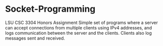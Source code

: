 # Socket-Programming
LSU CSC 3304 Honors Assignment
Simple set of programs where a server can accept connections from multiple clients using IPv4 addresses, and logs communication between the server and the clients. Clients also log messages sent and received.
